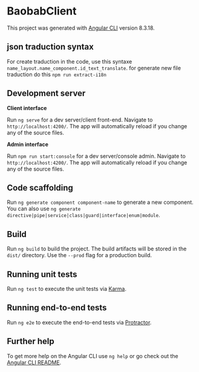 # BaobabClient

This project was generated with [Angular CLI](https://github.com/angular/angular-cli) version 8.3.18.

## json traduction syntax
For create traduction in the code, use this syntaxe `name_layout.name_component.id_text_translate`.
for generate new file traduction do this `npm run extract-i18n
`

## Development server


**Client interface**

Run `ng serve` for a dev server/client front-end. Navigate to `http://localhost:4200/`. The app will automatically reload if you change any of the source files.


**Admin interface**


Run `npm run start:console` for a dev server/console admin. Navigate to `http://localhost:4200/`. The app will automatically reload if you change any of the source files.

## Code scaffolding

Run `ng generate component component-name` to generate a new component. You can also use `ng generate directive|pipe|service|class|guard|interface|enum|module`.

## Build

Run `ng build` to build the project. The build artifacts will be stored in the `dist/` directory. Use the `--prod` flag for a production build.

## Running unit tests

Run `ng test` to execute the unit tests via [Karma](https://karma-runner.github.io).

## Running end-to-end tests

Run `ng e2e` to execute the end-to-end tests via [Protractor](http://www.protractortest.org/).

## Further help

To get more help on the Angular CLI use `ng help` or go check out the [Angular CLI README](https://github.com/angular/angular-cli/blob/master/README.md).
